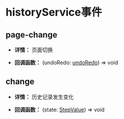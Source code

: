 # historyService事件

## page-change

- **详情：** 页面切换

- **回调函数：** (undoRedo: [undoRedo](https://github.com/Tencent/tmagic-editor/blob/239b5d3efeae916a8cf3e3566d88063ecccc0553/packages/editor/src/utils/undo-redo.ts)) => void

## change

- **详情：** 历史记录发生变化

- **回调函数：** (state: [StepValue](https://github.com/Tencent/tmagic-editor/blob/239b5d3efeae916a8cf3e3566d88063ecccc0553/packages/editor/src/type.ts#L400-L404)) => void

